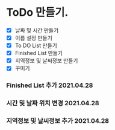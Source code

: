 # ToDo 만들기.

- [x] 날짜 및 시간 만들기
- [x] 이름 설정 만들기
- [x] To DO List 만들기
- [x] Finished List 만들기
- [x] 지역정보 및 날씨정보 만들기
- [x] 꾸미기

### Finished List 추가 2021.04.28

### 시간 및 날짜 위치 변경 2021.04.28

### 지역정보 및 날씨정보 추가 2021.04.28
